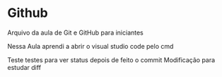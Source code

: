 # Github

Arquivo da aula de Git e GitHub para iniciantes

Nessa Aula aprendi a abrir o visual studio code pelo cmd

Teste
testes para ver status depois de feito o commit
Modificação para estudar diff
